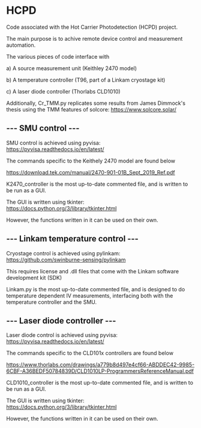 # HCPD

Code associated with the Hot Carrier Photodetection (HCPD) project.

The main purpose is to achive remote device control and measurement automation.

The various pieces of code interface with

a) A source measurement unit (Keithley 2470 model)

b) A temperature controller (T96, part of a Linkam cryostage kit)

c) A laser diode controller (Thorlabs CLD1010)

Additionally, Cr_TMM.py replicates some results from James Dimmock's thesis using the TMM features of solcore: https://www.solcore.solar/

## --- SMU control ---
SMU control is achieved using pyvisa: https://pyvisa.readthedocs.io/en/latest/

The commands specific to the Keithely 2470 model are found below

https://download.tek.com/manual/2470-901-01B_Sept_2019_Ref.pdf

K2470_controller is the most up-to-date commented file, and is written to be run as a GUI.

The GUI is written using tkinter: https://docs.python.org/3/library/tkinter.html

However, the functions written in it can be used on their own. 

## --- Linkam temperature control ---

Cryostage control is achieved using pylinkam: https://github.com/swinburne-sensing/pylinkam

This requires license and .dll files that come with the Linkam software development kit (SDK)

Linkam.py is the most up-to-date commented file, and is designed to do temperature dependent IV measurements, interfacing both with the temperature controller and the SMU.

## --- Laser diode controller --- 

Laser diode control is achieved using pyvisa: https://pyvisa.readthedocs.io/en/latest/

The commands specific to the CLD101x controllers are found below 

https://www.thorlabs.com/drawings/a779b8d497e4cf66-ABDDEC42-9985-6CBF-A36BEDF50784839D/CLD1010LP-ProgrammersReferenceManual.pdf

CLD1010_controller is the most up-to-date commented file, and is written to be run as a GUI.

The GUI is written using tkinter: https://docs.python.org/3/library/tkinter.html

However, the functions written in it can be used on their own. 

